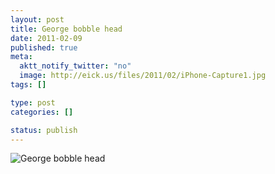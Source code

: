 ```yaml
--- 
layout: post
title: George bobble head
date: 2011-02-09
published: true
meta: 
  aktt_notify_twitter: "no"
  image: http://eick.us/files/2011/02/iPhone-Capture1.jpg
tags: []

type: post
categories: []

status: publish
---
```


![George bobble head](http://eick.us/files/2011/02/iPhone-Capture1.jpg)